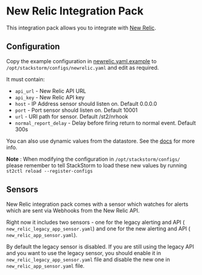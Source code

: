 # New Relic Integration Pack

This integration pack allows you to integrate with
[New Relic](http://newrelic.com/).

## Configuration

Copy the example configuration in [newrelic.yaml.example](./newrelic.yaml.example)
to `/opt/stackstorm/configs/newrelic.yaml` and edit as required.

It must contain:

* ``api_url`` - New Relic API URL
* ``api_key`` - New Relic API key
* ``host`` - IP Address sensor should listen on. Default 0.0.0.0
* ``port`` - Port sensor should listen on. Default 10001
* ``url`` - URI path for sensor. Default /st2/nrhook
* ``normal_report_delay`` - Delay before firing return to normal event. Default 300s

You can also use dynamic values from the datastore. See the
[docs](https://docs.stackstorm.com/reference/pack_configs.html) for more info.

**Note** : When modifying the configuration in `/opt/stackstorm/configs/` please
           remember to tell StackStorm to load these new values by running
           `st2ctl reload --register-configs`

## Sensors

New Relic integration pack comes with a sensor which watches for alerts which
are sent via Webhooks from the New Relic API.

Right now it includes two sensors - one for the legacy alerting and API (
``new_relic_legacy_app_sensor.yaml``) and one for the new alerting and API (
``new_relic_app_sensor.yaml``).

By default the legacy sensor is disabled. If you are still using the legacy API
and you want to use the legacy sensor, you should enable it in 
``new_relic_legacy_app_sensor.yaml`` file and disable the new one in
``new_relic_app_sensor.yaml`` file.
